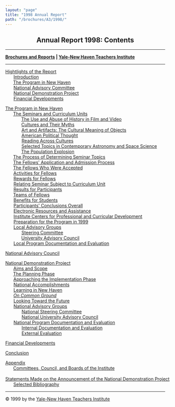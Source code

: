```yaml
---
layout: "page"
title: "1998 Annual Report"
path: "/brochures/A3/1998/"
---
```

<main>
<center><b><h2>Annual Report 1998: Contents</h2></b>
<hr/></center>
<p><b><a href="..\..\">Brochures and Reports</a>
| <a href="..\..\..\">Yale-New Haven Teachers Institute</a></b>
</p><hr/>
<p><a href="highlights.html">Hightlights of the Report</a>
<br/><font color="#FFFFFF" style="visibility:hidden;">____</font><nobr><a href="highlights.html#a">Introduction</a></nobr>
<br/><font color="#FFFFFF" style="visibility:hidden;">____</font><nobr><a href="highlights.html#b">The
Program in New Haven</a></nobr>
<br/><font color="#FFFFFF" style="visibility:hidden;">____</font><nobr><a href="highlights.html#c">National
Advisory Committee</a></nobr>
<br/><font color="#FFFFFF" style="visibility:hidden;">____</font><nobr><a href="highlights.html#d">National
Demonstration Project</a></nobr>
<br/><font color="#FFFFFF" style="visibility:hidden;">____</font><nobr><a href="highlights.html#e">Financial
Developments</a></nobr>
</p><p><a href="programnh.html">The Program in New Haven</a>
<br/><font color="#FFFFFF" style="visibility:hidden;">____</font><nobr><a href="programnh.html#a">The
Seminars and Curriculum Units</a></nobr>
<br/><font color="#FFFFFF" style="visibility:hidden;">________</font><nobr><a href="programnh.html#b">The
Use and Abuse of History in Film and Video</a></nobr>
<br/><font color="#FFFFFF" style="visibility:hidden;">________</font><nobr><a href="programnh.html#c">Cultures
and Their Myths</a></nobr>
<br/><font color="#FFFFFF" style="visibility:hidden;">________</font><nobr><a href="programnh.html#d">Art
and Artifacts: The Cultural Meaning of Objects</a></nobr>
<br/><font color="#FFFFFF" style="visibility:hidden;">________</font><nobr><a href="programnh.html#e">American
Political Thought</a></nobr>
<br/><font color="#FFFFFF" style="visibility:hidden;">________</font><nobr><a href="programnh.html#f">Reading
Across Cultures</a></nobr>
<br/><font color="#FFFFFF" style="visibility:hidden;">________</font><nobr><a href="programnh.html#g">Selected
Topics in Contemporary Astronomy and Space Science</a></nobr>
<br/><font color="#FFFFFF" style="visibility:hidden;">________</font><nobr><a href="programnh.html#h">The
Population Explosion</a></nobr>
<br/><font color="#FFFFFF" style="visibility:hidden;">____</font><nobr><a href="programnh.html#i">The
Process of Determining Seminar Topics</a></nobr>
<br/><font color="#FFFFFF" style="visibility:hidden;">____</font><nobr><a href="programnh.html#j">The
Fellows' Application and Admission Process</a></nobr>
<br/><font color="#FFFFFF" style="visibility:hidden;">____</font><nobr><a href="programnh.html#k">The
Fellows Who Were Accepted</a></nobr>
<br/><font color="#FFFFFF" style="visibility:hidden;">____</font><nobr><a href="programnh.html#l">Activities
for Fellows</a></nobr>
<br/><font color="#FFFFFF" style="visibility:hidden;">____</font><nobr><a href="programnh.html#m">Rewards
for Fellows</a></nobr>
<br/><font color="#FFFFFF" style="visibility:hidden;">____</font><nobr><a href="programnh.html#n">Relating
Seminar Subject to Curriculum Unit</a></nobr>
<br/><font color="#FFFFFF" style="visibility:hidden;">____</font><nobr><a href="programnh.html#o">Results
for Participants</a></nobr>
<br/><font color="#FFFFFF" style="visibility:hidden;">____</font><nobr><a href="programnh.html#p">Teams
of Fellows</a></nobr>
<br/><font color="#FFFFFF" style="visibility:hidden;">____</font><nobr><a href="programnh.html#q">Benefits
for Students</a></nobr>
<br/><font color="#FFFFFF" style="visibility:hidden;">____</font><nobr><a href="programnh.html#r">Participants'
Conclusions Overall</a></nobr>
<br/><font color="#FFFFFF" style="visibility:hidden;">____</font><nobr><a href="programnh.html#s">Electronic
Resources and Assistance</a></nobr>
<br/><font color="#FFFFFF" style="visibility:hidden;">____</font><nobr><a href="programnh.html#t">Institute
Centers for Professional and Curricular Development</a></nobr>
<br/><font color="#FFFFFF" style="visibility:hidden;">____</font><nobr><a href="programnh.html#u">Preparation
for the Program in 1999</a></nobr>
<br/><font color="#FFFFFF" style="visibility:hidden;">____</font><nobr><a href="programnh.html#v">Local
Advisory Groups</a></nobr>
<br/><font color="#FFFFFF" style="visibility:hidden;">________</font><nobr><a href="programnh.html#w">Steering
Committee</a></nobr>
<br/><font color="#FFFFFF" style="visibility:hidden;">________</font><nobr><a href="programnh.html#x">University
Advisory Council</a></nobr>
<br/><font color="#FFFFFF" style="visibility:hidden;">____</font><nobr><a href="programnh.html#y">Local
Program Documentation and Evaluation</a></nobr>
</p><p><a href="nac.html">National Advisory Council</a>
</p><p><a href="nationaldem.html">National Demonstration Project</a>
<br/><font color="#FFFFFF" style="visibility:hidden;">____</font><nobr><a href="nationaldem.html#a">Aims
and Scope</a></nobr>
<br/><font color="#FFFFFF" style="visibility:hidden;">____</font><nobr><a href="nationaldem.html#b">The
Planning Phase</a></nobr>
<br/><font color="#FFFFFF" style="visibility:hidden;">____</font><nobr><a href="nationaldem.html#c">Approaching
the Implementation Phase</a></nobr>
<br/><font color="#FFFFFF" style="visibility:hidden;">____</font><nobr><a href="nationaldem.html#d">National
Accomplishments</a></nobr>
<br/><font color="#FFFFFF" style="visibility:hidden;">____</font><nobr><a href="nationaldem.html#e">Learning
in New Haven</a></nobr>
<br/><font color="#FFFFFF" style="visibility:hidden;">____</font><i><nobr><a href="nationaldem.html#f">On
Common Ground</a></nobr></i>
<br/><font color="#FFFFFF" style="visibility:hidden;">____</font><nobr><a href="nationaldem.html#g">Looking
Toward the Future</a></nobr>
<br/><font color="#FFFFFF" style="visibility:hidden;">____</font><nobr><a href="nationaldem.html#h">National
Advisory Groups</a></nobr>
<br/><font color="#FFFFFF" style="visibility:hidden;">________</font><nobr><a href="nationaldem.html#i">National
Steering Committee</a></nobr>
<br/><font color="#FFFFFF" style="visibility:hidden;">________</font><nobr><a href="nationaldem.html#j">National
University Advisory Council</a></nobr>
<br/><font color="#FFFFFF" style="visibility:hidden;">____</font><nobr><a href="nationaldem.html#k">National
Program Documentation and Evaluation</a></nobr>
<br/><font color="#FFFFFF" style="visibility:hidden;">________</font><nobr><a href="nationaldem.html#l">Internal
Documentation and Evaluation</a></nobr>
<br/><font color="#FFFFFF" style="visibility:hidden;">________</font><nobr><a href="nationaldem.html#m">External
Evaluation</a></nobr>
</p><p><a href="financiald.html">Financial Developments</a>
</p><p><a href="conclusionb.html">Conclusion</a>
</p><p><a href="appendixb.html">Appendix</a>
<br/><font color="#FFFFFF" style="visibility:hidden;">____</font><nobr><a href="appendixb.html#a">Committees,
Council, and Boards of the Institute</a></nobr>
<br/><font color="#FFFFFF" style="visibility:hidden;">____</font><nobr><a href="appendixb.html#b">Statements
Made on the Announcement of the National Demonstration Project</a></nobr>
<br/><font color="#FFFFFF" style="visibility:hidden;">____</font><nobr><a href="appendixb.html#c">Selected
Bibliography</a></nobr>
<br/>
</p><hr/>© 1999 by the <a href="..\..\..\">Yale-New Haven
Teachers Institute</a>
</main>
